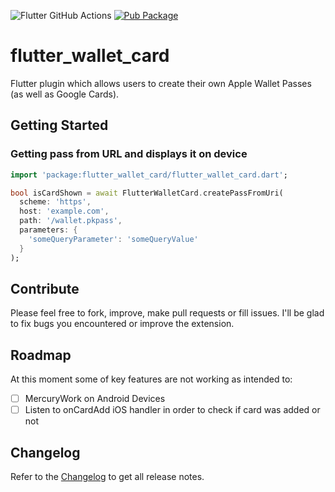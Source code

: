 ![Flutter GitHub Actions](https://github.com/webeferen/flutter_wallet_card/workflows/Flutter%20GitHub%20Actions/badge.svg)
[![Pub Package](https://img.shields.io/pub/v/flutter_wallet_card.svg)](https://pub.dartlang.org/packages/flutter_wallet_card)

# flutter_wallet_card

Flutter plugin which allows users to create their own Apple Wallet Passes (as well as Google Cards).

## Getting Started

### Getting pass from URL and displays it on device

```dart
import 'package:flutter_wallet_card/flutter_wallet_card.dart';

bool isCardShown = await FlutterWalletCard.createPassFromUri(
  scheme: 'https',
  host: 'example.com',
  path: '/wallet.pkpass',
  parameters: {
    'someQueryParameter': 'someQueryValue'
  }
);
```

## Contribute

Please feel free to fork, improve, make pull requests or fill issues.
I'll be glad to fix bugs you encountered or improve the extension.

## Roadmap

At this moment some of key features are not working as intended to:
- [ ] MercuryWork on Android Devices
- [ ] Listen to onCardAdd iOS handler in order to check if card was added or not   

## Changelog

Refer to the [Changelog](https://github.com/webeferen/flutter_wallet_card/blob/master/CHANGELOG.md) to get all release notes.

